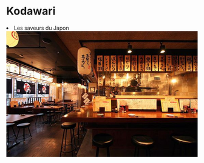 # Kodawari
 <body>
    <title>KODAWARI</title>
        <li>Les saveurs du Japon</li>
    <header>
    <img src="restoo.jpeg">
    

